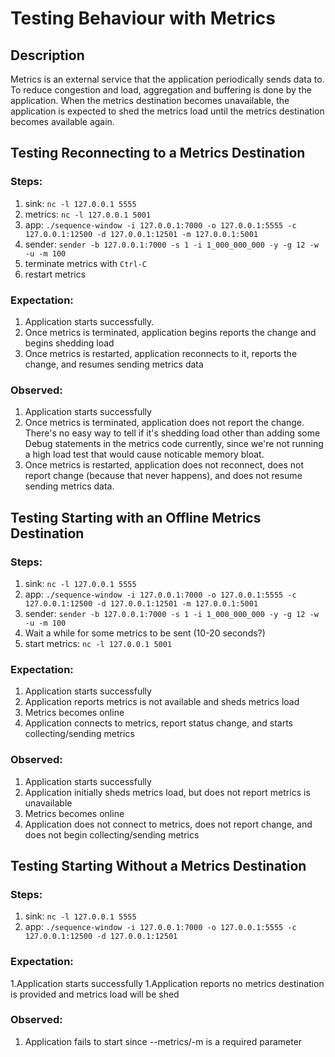 # Testing Behaviour with Metrics

## Description

Metrics is an external service that the application periodically sends data to. To reduce congestion and load, aggregation and buffering is done by the application. When the metrics destination becomes unavailable, the application is expected to shed the metrics load until the metrics destination becomes available again.

## Testing Reconnecting to a Metrics Destination

### Steps:

1. sink: `nc -l 127.0.0.1 5555`
1. metrics: `nc -l 127.0.0.1 5001`
1. app: `./sequence-window -i 127.0.0.1:7000 -o 127.0.0.1:5555 -c 127.0.0.1:12500 -d 127.0.0.1:12501 -m 127.0.0.1:5001`
1. sender: `sender -b 127.0.0.1:7000 -s 1 -i 1_000_000_000 -y -g 12 -w -u -m 100`
1. terminate metrics with `Ctrl-C`
1. restart metrics

### Expectation:

1. Application starts successfully.
1. Once metrics is terminated, application begins reports the change and begins shedding load
1. Once metrics is restarted, application reconnects to it, reports the change, and resumes sending metrics data

### Observed:

1. Application starts successfully
1. Once metrics is terminated, application does not report the change. There's no easy way to tell if it's shedding load other than adding some Debug statements in the metrics code currently, since we're not running a high load test that would cause noticable memory bloat.
1. Once metrics is restarted, application does not reconnect, does not report change (because that never happens), and does not resume sending metrics data.


## Testing Starting with an Offline Metrics Destination

### Steps:

1. sink: `nc -l 127.0.0.1 5555`
1. app: `./sequence-window -i 127.0.0.1:7000 -o 127.0.0.1:5555 -c 127.0.0.1:12500 -d 127.0.0.1:12501 -m 127.0.0.1:5001`
1. sender: `sender -b 127.0.0.1:7000 -s 1 -i 1_000_000_000 -y -g 12 -w -u -m 100`
1. Wait a while for some metrics to be sent (10-20 seconds?)
1. start metrics: `nc -l 127.0.0.1 5001`

### Expectation:

1. Application starts successfully
1. Application reports metrics is not available and sheds metrics load
1. Metrics becomes online
1. Application connects to metrics, report status change, and starts collecting/sending metrics

### Observed:

1. Application starts successfully
1. Application initially sheds metrics load, but does not report metrics is unavailable
1. Metrics becomes online
1. Application does not connect to metrics, does not report change, and does not begin collecting/sending metrics

## Testing Starting Without a Metrics Destination

### Steps:
1. sink: `nc -l 127.0.0.1 5555`
1. app: `./sequence-window -i 127.0.0.1:7000 -o 127.0.0.1:5555 -c 127.0.0.1:12500 -d 127.0.0.1:12501`

### Expectation:
1.Application starts successfully
1.Application reports no metrics destination is provided and metrics load will be shed

### Observed:
1. Application fails to start since --metrics/-m is a required parameter
